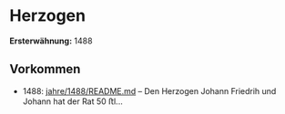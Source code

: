 # Herzogen

**Ersterwähnung:** 1488

## Vorkommen
- 1488: [jahre/1488/README.md](../jahre/1488/README.md) – Den Herzogen Johann Friedrih und Johann hat der
Rat 50 ﬅl...
